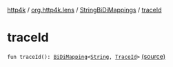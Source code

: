 [http4k](../../index.md) / [org.http4k.lens](../index.md) / [StringBiDiMappings](index.md) / [traceId](./trace-id.md)

# traceId

`fun traceId(): `[`BiDiMapping`](../-bi-di-mapping/index.md)`<`[`String`](https://kotlinlang.org/api/latest/jvm/stdlib/kotlin/-string/index.html)`, `[`TraceId`](../../org.http4k.filter/-trace-id/index.md)`>` [(source)](https://github.com/http4k/http4k/blob/master/http4k-core/src/main/kotlin/org/http4k/lens/BiDiMapping.kt#L83)